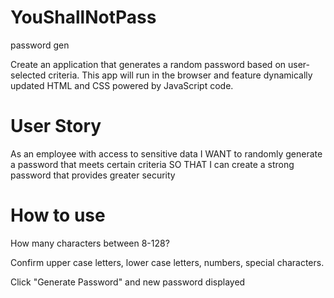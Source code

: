 # YouShallNotPass
 password gen

Create an application that generates a random password based on user-selected criteria. This app will run in the browser and feature dynamically updated HTML and CSS powered by JavaScript code.

# User Story

As an employee with access to sensitive data
I WANT to randomly generate a password that meets certain criteria
SO THAT I can create a strong password that provides greater security

# How to use

How many characters between 8-128?

Confirm upper case letters, lower case letters, numbers, special characters. 
 
Click "Generate Password" and new password displayed 
